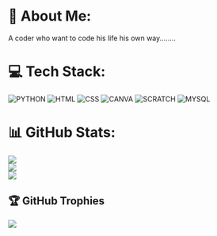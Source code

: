 # 💫 About Me:
A coder who want to code his life his own way........
# 💻 Tech Stack:
![PYTHON](https://img.shields.io/badge/PYTHON-3670A0) ![HTML](https://img.shields.io/badge/HTML-F98A15) ![CSS](https://img.shields.io/badge/CSS-1579a8) ![CANVA](https://img.shields.io/badge/CANVA-15F9EB) ![SCRATCH](https://img.shields.io/badge/SCRATCH-FA4C00) ![MYSQL](https://img.shields.io/badge/MYSQL-blue)
# 📊 GitHub Stats:
![](https://github-readme-stats.vercel.app/api?username=madhur141009&theme=radical&hide_border=false&include_all_commits=true&count_private=true)<br/>
![](https://github-readme-streak-stats.herokuapp.com/?user=madhur141009&theme=radical&hide_border=false)<br/>
![](https://github-readme-stats.vercel.app/api/top-langs/?username=madhur141009&theme=radical&hide_border=false&include_all_commits=true&count_private=true&layout=compact)

## 🏆 GitHub Trophies
![](https://github-profile-trophy.vercel.app/?username=madhur141009&theme=radical&no-frame=false&no-bg=true&margin-w=4)
